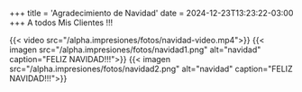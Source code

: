+++
title = 'Agradecimiento de Navidad'
date = 2024-12-23T13:23:22-03:00
+++
A todos Mis Clientes !!!

{{< video src="/alpha.impresiones/fotos/navidad-video.mp4">}}
{{< imagen src="/alpha.impresiones/fotos/navidad1.png" alt="navidad" caption="FELIZ NAVIDAD!!!">}}
{{< imagen src="/alpha.impresiones/fotos/navidad2.png" alt="navidad" caption="FELIZ NAVIDAD!!!">}}

